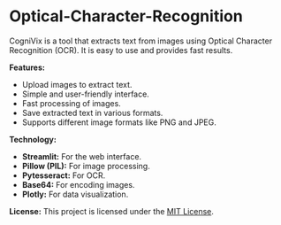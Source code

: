# Optical-Character-Recognition

CogniVix is a tool that extracts text from images using Optical Character Recognition (OCR). It is easy to use and provides fast results.

**Features:**

  - Upload images to extract text.
  - Simple and user-friendly interface.
  - Fast processing of images.
  - Save extracted text in various formats.
  - Supports different image formats like PNG and JPEG.

**Technology:**

  - **Streamlit:** For the web interface.
  - **Pillow (PIL):** For image processing.
  - **Pytesseract:** For OCR.
  - **Base64:** For encoding images.
  - **Plotly:** For data visualization.

**License:**
This project is licensed under the [MIT License](https://opensource.org/license/MIT).
